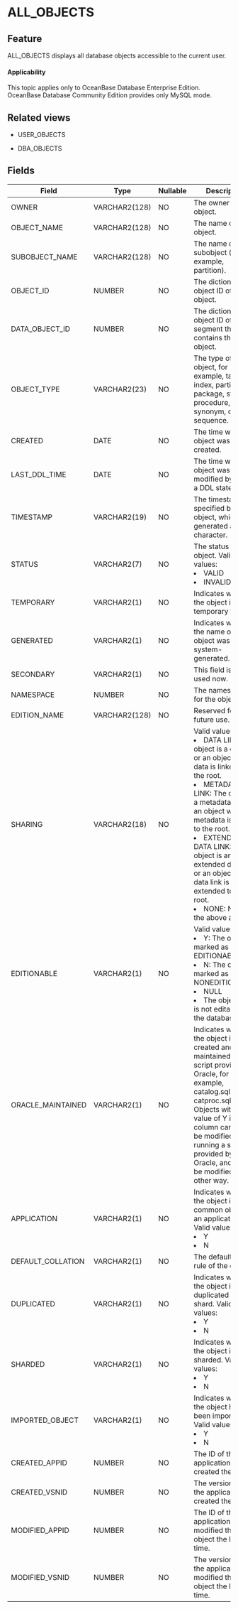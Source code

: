 ALL_OBJECTS
================================

Feature
-----------

ALL_OBJECTS displays all database objects accessible to the current user.

<main id="notice" >
    <h4>Applicability</h4>
    <p>This topic applies only to OceanBase Database Enterprise Edition. OceanBase Database Community Edition provides only MySQL mode. </p>
  </main>

Related views
-------------

* USER_OBJECTS

* DBA_OBJECTS

Fields
-------------

| **Field**         | **Type**      | **Nullable** | **Description**                                                                                                                                                                                                                                                                                                                                              |
|-------------------|---------------|--------------|--------------------------------------------------------------------------------------------------------------------------------------------------------------------------------------------------------------------------------------------------------------------------------------------------------------------------------------------------------------|
| OWNER             | VARCHAR2(128) | NO           | The owner of the object.                                                                                                                                                                                                                                                                                                                                     |
| OBJECT_NAME       | VARCHAR2(128) | NO           | The name of the object.                                                                                                                                                                                                                                                                                                                                      |
| SUBOBJECT_NAME    | VARCHAR2(128) | NO           | The name of the subobject (for example, partition).                                                                                                                                                                                                                                                                                                          |
| OBJECT_ID         | NUMBER        | NO           | The dictionary object ID of the object.                                                                                                                                                                                                                                                                                                                      |
| DATA_OBJECT_ID    | NUMBER        | NO           | The dictionary object ID of the segment that contains the object.                                                                                                                                                                                                                                                                                            |
| OBJECT_TYPE       | VARCHAR2(23)  | NO           | The type of the object, for example, table, index, partition, package, stored procedure, synonym, or sequence.                                                                                                                                                                                                                                               |
| CREATED           | DATE          | NO           | The time when the object was created.                                                                                                                                                                                                                                                                                                                        |
| LAST_DDL_TIME     | DATE          | NO           | The time when the object was last modified by using a DDL statement.                                                                                                                                                                                                                                                                                         |
| TIMESTAMP         | VARCHAR2(19)  | NO           | The timestamp specified by the object, which is generated as a character.                                                                                                                                                                                                                                                                                    |
| STATUS            | VARCHAR2(7)   | NO           | The status of the object. Valid values: <li>VALID<li> INVALID                                                                                                                                                                                                                                                                                                |
| TEMPORARY         | VARCHAR2(1)   | NO           | Indicates whether the object is a temporary table.                                                                                                                                                                                                                                                                                                           |
| GENERATED         | VARCHAR2(1)   | NO           | Indicates whether the name of the object was system-generated.                                                                                                                                                                                                                                                                                               |
| SECONDARY         | VARCHAR2(1)   | NO           | This field is not used now.                                                                                                                                                                                                                                                                                                                                  |
| NAMESPACE         | NUMBER        | NO           | The namespace for the object.                                                                                                                                                                                                                                                                                                                                |
| EDITION_NAME      | VARCHAR2(128) | NO           | Reserved for future use.                                                                                                                                                                                                                                                                                                                                     |
| SHARING           | VARCHAR2(18)  | NO           | Valid values:<li>DATA LINK: The object is a data link or an object whose data is linked to the root.<li>METADATA LINK: The object is a metadata link or an object whose metadata is linked to the root.<li>EXTENDED DATA LINK: The object is an extended data link or an object whose data link is extended to the root.<li>NONE: None of the above applies. |
| EDITIONABLE       | VARCHAR2(1)   | NO           | Valid values:<li>Y: The object is marked as EDITIONABLE.<li>N: The object is marked as NONEDITIONABLE.<li>NULL<li>The object type is not editable in the database.                                                                                                                                                                                           |
| ORACLE_MAINTAINED | VARCHAR2(1)   | NO           | Indicates whether the object is created and maintained by a script provided by Oracle, for example, catalog.sql or catproc.sql. <br>Objects with a value of Y in this column can only be modified by running a script provided by Oracle, and cannot be modified in any other way.                                                                           |
| APPLICATION       | VARCHAR2(1)   | NO           | Indicates whether the object is a common object for an application. Valid values:<li>Y<li>N                                                                                                                                                                                                                                                                  |
| DEFAULT_COLLATION | VARCHAR2(1)   | NO           | The default sorting rule of the object.                                                                                                                                                                                                                                                                                                                      |
| DUPLICATED        | VARCHAR2(1)   | NO           | Indicates whether the object is duplicated on this shard. Valid values:<li>Y<li>N                                                                                                                                                                                                                                                                            |
| SHARDED           | VARCHAR2(1)   | NO           | Indicates whether the object is sharded. Valid values:<li>Y<li>N                                                                                                                                                                                                                                                                                             |
| IMPORTED_OBJECT   | VARCHAR2(1)   | NO           | Indicates whether the object has been imported. Valid values:<li>Y<li>N                                                                                                                                                                                                                                                                                      |
| CREATED_APPID     | NUMBER        | NO           | The ID of the application that created the object.                                                                                                                                                                                                                                                                                                           |
| CREATED_VSNID     | NUMBER        | NO           | The version ID of the application that created the object.                                                                                                                                                                                                                                                                                                   |
| MODIFIED_APPID    | NUMBER        | NO           | The ID of the application that modified the object the last time.                                                                                                                                                                                                                                                                                            |
| MODIFIED_VSNID    | NUMBER        | NO           | The version ID of the application that modified the object the last time.                                                                                                                                                                                                                                                                                    |
